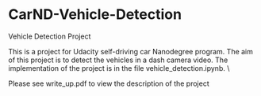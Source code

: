 # CarND-Vehicle-Detection

Vehicle Detection Project

This is a project for Udacity self-driving car Nanodegree program. The aim of this project is to detect the vehicles in a dash camera video. The implementation of the project is in the file vehicle_detection.ipynb. \

Please see write_up.pdf to view the description of the project

